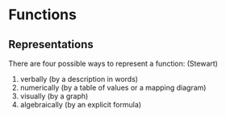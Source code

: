 # Functions

## Representations

There are four possible ways to represent a function:  (Stewart)

1. verbally (by a description in words)
2. numerically (by a table of values or a mapping diagram)
3. visually (by a graph)
4. algebraically (by an explicit formula)